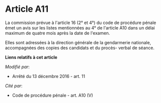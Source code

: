 # Article A11

La commission prévue à l'article 16 (2° et 4°) du code de procédure pénale émet un avis sur les listes mentionnées au 4° de
l'article A10 dans un délai maximum de quatre mois après la date de l'examen. 

Elles sont adressées à la direction générale de la gendarmerie nationale, accompagnées des copies des candidats et du procès-
verbal de séance.

**Liens relatifs à cet article**

_Modifié par_:

  - Arrêté du 13 décembre 2016 - art. 11

_Cité par_:

  - Code de procédure pénale - art. A10 (V)
